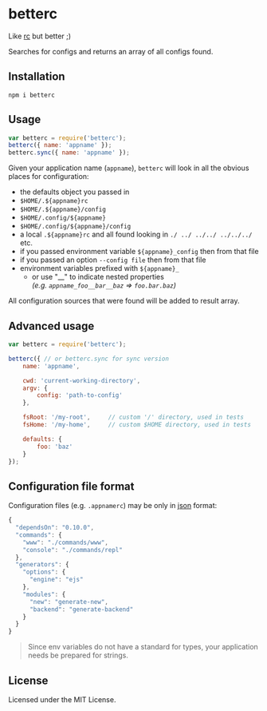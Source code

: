 # betterc

Like [rc](https://github.com/dominictarr/rc) but better ;)

Searches for configs and returns an array of all configs found.

## Installation

```
npm i betterc
```

## Usage

```js
var betterc = require('betterc');
betterc({ name: 'appname' });
betterc.sync({ name: 'appname' });
```

Given your application name (`appname`), `betterc` will look in all the obvious places for configuration:

  * the defaults object you passed in
  * `$HOME/.${appname}rc`
  * `$HOME/.${appname}/config`
  * `$HOME/.config/${appname}`
  * `$HOME/.config/${appname}/config`
  * a local `.${appname}rc` and all found looking in `./ ../ ../../ ../../../` etc.
  * if you passed environment variable `${appname}_config` then from that file
  * if you passed an option `--config file` then from that file
  * environment variables prefixed with `${appname}_`
    * or use "\_\_" to indicate nested properties <br/> _(e.g. `appname_foo__bar__baz` => `foo.bar.baz`)_

All configuration sources that were found will be added to result array.

## Advanced usage

```js
var betterc = require('betterc');

betterc({ // or betterc.sync for sync version
    name: 'appname',

    cwd: 'current-working-directory',
    argv: {
        config: 'path-to-config'
    },

    fsRoot: '/my-root',     // custom '/' directory, used in tests
    fsHome: '/my-home',     // custom $HOME directory, used in tests

    defaults: {
        foo: 'baz'
    }
});
```

## Configuration file format

Configuration files (e.g. `.appnamerc`) may be only in [json](http://json.org/example) format:

```js
{
  "dependsOn": "0.10.0",
  "commands": {
    "www": "./commands/www",
    "console": "./commands/repl"
  },
  "generators": {
    "options": {
      "engine": "ejs"
    },
    "modules": {
      "new": "generate-new",
      "backend": "generate-backend"
    }
  }
}
```

> Since env variables do not have a standard for types, your application needs be prepared for strings.


## License

Licensed under the MIT License.
